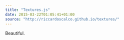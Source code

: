 ```yaml
---
title: "Textures.js"
date: 2015-03-22T01:05:41+01:00
source: "http://riccardoscalco.github.io/textures/"
---
```


Beautiful.
